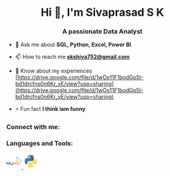 <h1 align="center">Hi 👋, I'm Sivaprasad S K</h1>
<h3 align="center">A passionate Data Analyst</h3>

- 💬 Ask me about **SQL, Python, Excel, Power BI**

- 📫 How to reach me **skshiva752@gmail.com**

- 📄 Know about my experiences [https://drive.google.com/file/d/1wOx11F1bodGp5I-bd1drcfns0n6Kr_yE/view?usp=sharing](https://drive.google.com/file/d/1wOx11F1bodGp5I-bd1drcfns0n6Kr_yE/view?usp=sharing)

- ⚡ Fun fact **I think iam funny**

<h3 align="left">Connect with me:</h3>
<p align="left">
</p>

<h3 align="left">Languages and Tools:</h3>
<p align="left"> <a href="https://www.mysql.com/" target="_blank" rel="noreferrer"> <img src="https://raw.githubusercontent.com/devicons/devicon/master/icons/mysql/mysql-original-wordmark.svg" alt="mysql" width="40" height="40"/> </a> <a href="https://www.python.org" target="_blank" rel="noreferrer"> <img src="https://raw.githubusercontent.com/devicons/devicon/master/icons/python/python-original.svg" alt="python" width="40" height="40"/> </a> </p>
<!--
**sivaprasad718/sivaprasad718** is a ✨ _special_ ✨ repository because its `README.md` (this file) appears on your GitHub profile.

Here are some ideas to get you started:

- 🔭 I’m currently working on ...
- 🌱 I’m currently learning ...
- 👯 I’m looking to collaborate on ...
- 🤔 I’m looking for help with ...
- 💬 Ask me about ...
- 📫 How to reach me: ...
- 😄 Pronouns: ...
- ⚡ Fun fact: ...
-->
